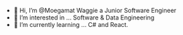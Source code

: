 - 👋 Hi, I’m @Moegamat Waggie a Junior Software Engineer
- 👀 I’m interested in ... Software & Data Engineering
- 🌱 I’m currently learning ... C# and React.

<!---
Moegamat-Waggie/Moegamat-Waggie is a ✨ special ✨ repository because its `README.md` (this file) appears on your GitHub profile.
You can click the Preview link to take a look at your changes.
--->
